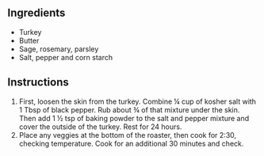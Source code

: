 ## Ingredients
* Turkey
* Butter
* Sage, rosemary, parsley
* Salt, pepper and corn starch

## Instructions
1. First, loosen the skin from the turkey. Combine ¼ cup of kosher salt with 1 Tbsp of black pepper. Rub about ¾ of that mixture under the skin. Then add 1 ½ tsp of baking powder to the salt and pepper mixture and cover the outside of the turkey. Rest for 24 hours.
2. Place any veggies at the bottom of the roaster, then cook for 2:30, checking temperature. Cook for an additional 30 minutes and check.